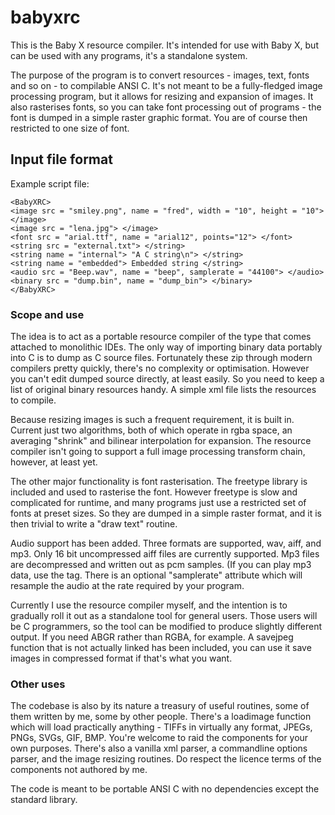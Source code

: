 # babyxrc

This is the Baby X resource compiler. It's intended for use with Baby X, but can be used with any programs, it's a standalone system.

The purpose of the program is to convert resources - images, text, fonts and so on - to compilable ANSI C. It's not meant to be a fully-fledged image processing program, but it allows for resizing and expansion of images. It also rasterises fonts, so you can take font processing out of programs - the font is dumped in a simple raster graphic format. You are of course then restricted to one size of font.

 
Input file format
-----------------

Example script file:
~~~
<BabyXRC>
<image src = "smiley.png", name = "fred", width = "10", height = "10"> </image>
<image src = "lena.jpg"> </image>
<font src = "arial.ttf", name = "arial12", points="12"> </font>
<string src = "external.txt"> </string>
<string name = "internal"> "A C string\n"> </string>
<string name = "embedded"> Embedded string </string>
<audio src = "Beep.wav", name = "beep", samplerate = "44100"> </audio> 
<binary src = "dump.bin", name = "dump_bin"> </binary>
</BabyXRC>
~~~


### Scope and use

The idea is to act as a portable resource compiler of the type that
comes attached to monolithic IDEs. The only way of importing binary
data portably into C is to dump as C source files. Fortunately these
zip through modern compilers pretty quickly, there's no complexity
or optimisation. However you can't edit dumped source directly, at
least easily. So you need to keep a list of original binary resources
handy. A simple xml file lists the resources to compile.

Because resizing images is such a frequent requirement, it is built
in. Current just two algorithms, both of which operate in rgba
space, an averaging "shrink" and bilinear interpolation for expansion.
The resource compiler isn't going to support a full image processing
transform chain, however, at least yet.

The other major functionality is font rasterisation. The freetype
library is included and used to rasterise the font. However freetype
is slow and complicated for runtime, and many programs just use a 
restricted set of fonts at preset sizes. So they are dumped in a 
simple raster format, and it is then trivial to write a "draw text"
routine.

Audio support has been added. Three formats are supported, wav, 
aiff, and mp3. Only 16 bit uncompressed aiff files are currently
supported. Mp3 files are decompressed and written out as pcm samples.
(If you can play mp3 data, use the <binary> tag. There is an optional 
"samplerate" attribute which will resample the audio at the rate required 
by your program.

Currently I use the resource compiler myself, and the intention is
to gradually roll it out as a standalone tool for general users.
Those users will be C programmers, so the tool can be modified to
produce slightly different output. If you need ABGR rather than
RGBA, for example. A savejpeg function that is not actually linked
has been included, you can use it save images in compressed 
format if that's what you want.

### Other uses

The codebase is also by its nature a treasury of useful routines,
some of them written by me, some by other people. There's a
loadimage function which will load practically anything - TIFFs
in virtually any format, JPEGs, PNGs, SVGs, GIF, BMP. You're welcome
to raid the components for your own purposes. There's also a vanilla 
xml parser, a commandline options parser, and the image resizing
routines. Do respect the licence terms of the components not
authored by me.

The code is meant to be portable ANSI C with no dependencies except
the standard library. 

 




  
